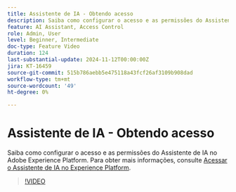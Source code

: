 ```yaml
---
title: Assistente de IA - Obtendo acesso
description: Saiba como configurar o acesso e as permissões do Assistente de IA no Adobe Experience Platform.
feature: AI Assistant, Access Control
role: Admin, User
level: Beginner, Intermediate
doc-type: Feature Video
duration: 124
last-substantial-update: 2024-11-12T00:00:00Z
jira: KT-16459
source-git-commit: 515b786aebb5e475118a43fcf26af3109b908dad
workflow-type: tm+mt
source-wordcount: '49'
ht-degree: 0%

---
```



# Assistente de IA - Obtendo acesso

Saiba como configurar o acesso e as permissões do Assistente de IA no Adobe Experience Platform. Para obter mais informações, consulte [Acessar o Assistente de IA no Experience Platform](https://experienceleague.adobe.com/en/docs/experience-platform/ai-assistant/access).

>[!VIDEO](https://video.tv.adobe.com/v/3436470/?learn=on)
